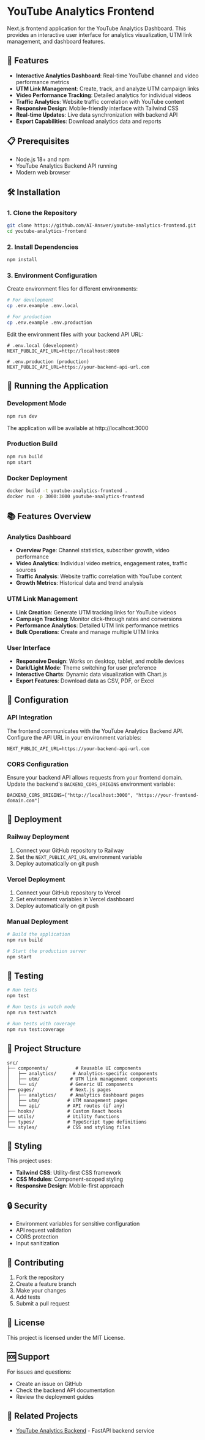 # YouTube Analytics Frontend

Next.js frontend application for the YouTube Analytics Dashboard. This provides an interactive user interface for analytics visualization, UTM link management, and dashboard features.

## 🚀 Features

- **Interactive Analytics Dashboard**: Real-time YouTube channel and video performance metrics
- **UTM Link Management**: Create, track, and analyze UTM campaign links
- **Video Performance Tracking**: Detailed analytics for individual videos
- **Traffic Analytics**: Website traffic correlation with YouTube content
- **Responsive Design**: Mobile-friendly interface with Tailwind CSS
- **Real-time Updates**: Live data synchronization with backend API
- **Export Capabilities**: Download analytics data and reports

## 📋 Prerequisites

- Node.js 18+ and npm
- YouTube Analytics Backend API running
- Modern web browser

## 🛠️ Installation

### 1. Clone the Repository

```bash
git clone https://github.com/AI-Answer/youtube-analytics-frontend.git
cd youtube-analytics-frontend
```

### 2. Install Dependencies

```bash
npm install
```

### 3. Environment Configuration

Create environment files for different environments:

```bash
# For development
cp .env.example .env.local

# For production
cp .env.example .env.production
```

Edit the environment files with your backend API URL:

```env
# .env.local (development)
NEXT_PUBLIC_API_URL=http://localhost:8000

# .env.production (production)
NEXT_PUBLIC_API_URL=https://your-backend-api-url.com
```

## 🚀 Running the Application

### Development Mode

```bash
npm run dev
```

The application will be available at http://localhost:3000

### Production Build

```bash
npm run build
npm start
```

### Docker Deployment

```bash
docker build -t youtube-analytics-frontend .
docker run -p 3000:3000 youtube-analytics-frontend
```

## 📚 Features Overview

### Analytics Dashboard

- **Overview Page**: Channel statistics, subscriber growth, video performance
- **Video Analytics**: Individual video metrics, engagement rates, traffic sources
- **Traffic Analysis**: Website traffic correlation with YouTube content
- **Growth Metrics**: Historical data and trend analysis

### UTM Link Management

- **Link Creation**: Generate UTM tracking links for YouTube videos
- **Campaign Tracking**: Monitor click-through rates and conversions
- **Performance Analytics**: Detailed UTM link performance metrics
- **Bulk Operations**: Create and manage multiple UTM links

### User Interface

- **Responsive Design**: Works on desktop, tablet, and mobile devices
- **Dark/Light Mode**: Theme switching for user preference
- **Interactive Charts**: Dynamic data visualization with Chart.js
- **Export Features**: Download data as CSV, PDF, or Excel

## 🔧 Configuration

### API Integration

The frontend communicates with the YouTube Analytics Backend API. Configure the API URL in your environment variables:

```env
NEXT_PUBLIC_API_URL=https://your-backend-api-url.com
```

### CORS Configuration

Ensure your backend API allows requests from your frontend domain. Update the backend's `BACKEND_CORS_ORIGINS` environment variable:

```env
BACKEND_CORS_ORIGINS=["http://localhost:3000", "https://your-frontend-domain.com"]
```

## 🚢 Deployment

### Railway Deployment

1. Connect your GitHub repository to Railway
2. Set the `NEXT_PUBLIC_API_URL` environment variable
3. Deploy automatically on git push

### Vercel Deployment

1. Connect your GitHub repository to Vercel
2. Set environment variables in Vercel dashboard
3. Deploy automatically on git push

### Manual Deployment

```bash
# Build the application
npm run build

# Start the production server
npm start
```

## 🧪 Testing

```bash
# Run tests
npm test

# Run tests in watch mode
npm run test:watch

# Run tests with coverage
npm run test:coverage
```

## 📁 Project Structure

```
src/
├── components/          # Reusable UI components
│   ├── analytics/      # Analytics-specific components
│   ├── utm/           # UTM link management components
│   └── ui/            # Generic UI components
├── pages/             # Next.js pages
│   ├── analytics/     # Analytics dashboard pages
│   ├── utm/          # UTM management pages
│   └── api/          # API routes (if any)
├── hooks/            # Custom React hooks
├── utils/            # Utility functions
├── types/            # TypeScript type definitions
└── styles/           # CSS and styling files
```

## 🎨 Styling

This project uses:
- **Tailwind CSS**: Utility-first CSS framework
- **CSS Modules**: Component-scoped styling
- **Responsive Design**: Mobile-first approach

## 🔒 Security

- Environment variables for sensitive configuration
- API request validation
- CORS protection
- Input sanitization

## 🤝 Contributing

1. Fork the repository
2. Create a feature branch
3. Make your changes
4. Add tests
5. Submit a pull request

## 📄 License

This project is licensed under the MIT License.

## 🆘 Support

For issues and questions:
- Create an issue on GitHub
- Check the backend API documentation
- Review the deployment guides

## 🔗 Related Projects

- [YouTube Analytics Backend](https://github.com/AI-Answer/youtube-analytics-backend) - FastAPI backend service
